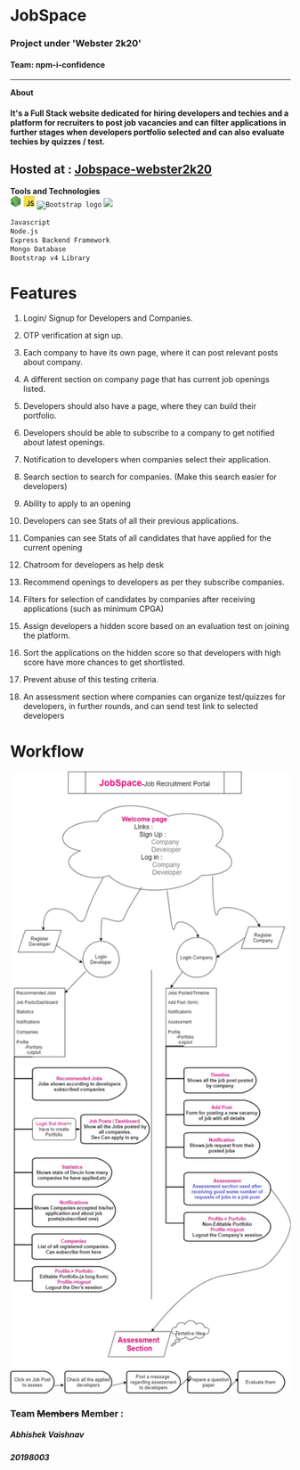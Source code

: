# JobSpace
### Project under 'Webster 2k20'
#### Team: **npm-i-confidence**
---

**About**
<br>
#### It's a **Full Stack** website dedicated for hiring developers and techies and a platform for recruiters to post job vacancies and can filter applications in further stages when developers portfolio selected and can also evaluate techies by quizzes / test.



**Hosted at :**  [Jobspace-webster2k20](https://jobspace-webster2k20.herokuapp.com/)
---

<!-- about ends here -->

**Tools and Technologies**
<br>
<code><img height="20" src="https://raw.githubusercontent.com/github/explore/80688e429a7d4ef2fca1e82350fe8e3517d3494d/topics/nodejs/nodejs.png"></code>
<code><img height="20" src="https://raw.githubusercontent.com/github/explore/80688e429a7d4ef2fca1e82350fe8e3517d3494d/topics/javascript/javascript.png"></code>
<code><img src="https://v5.getbootstrap.com/docs/5.0/assets/brand/bootstrap-logo-shadow.png" alt="Bootstrap logo" width="25" height="20"></code>
<code><img height="20"  src="https://webassets.mongodb.com/_com_assets/cms/MongoDB_Logo_FullColorBlack_RGB-4td3yuxzjs.png"></code>

```
Javascript
Node.js
Express Backend Framework
Mongo Database
Bootstrap v4 Library
```

<!-- Tools and technologies ends here -->

<!-- Problem Statement -->

# **Features**
1. Login/ Signup for Developers and Companies.
2. OTP verification at sign up.
2. Each company to have its own page, where it can post relevant posts about company.
3. A different section on company page that has current job openings listed.
4. Developers should also have a page, where they can build their portfolio.
5. Developers should be able to subscribe to a company to get notified about latest openings.
6. Notification to developers when companies select their application.
7. Search section to search for companies. (Make this search easier for developers)
8. Ability to apply to an opening
9. Developers can see Stats of all their previous applications.
10. Companies can see Stats of all candidates that have applied for the current opening

1. Chatroom for developers as help desk
2. Recommend openings to developers as per they subscribe companies.
3. Filters for selection of candidates by companies after receiving applications (such as
minimum CPGA)
4. Assign developers a hidden score based on an evaluation test on joining the platform.
5. Sort the applications on the hidden score so that developers with high score have more chances to get shortlisted.
6. Prevent abuse of this testing criteria.
7. An assessment section where companies can organize test/quizzes for developers, in further
rounds, and can send test link to selected developers






<!-- workflow -->

# Workflow 
<code><img width="1000" src="npm-i-confidence.jpg"></code>

<!-- workflow ends here -->

### Team ~~Members~~ Member :
##### **Abhishek Vaishnav**
##### **20198003**



